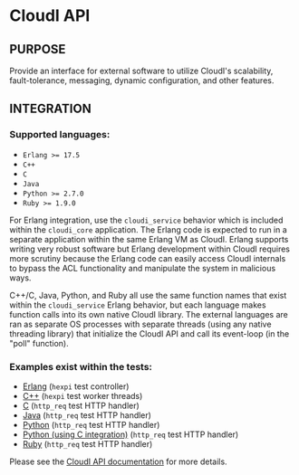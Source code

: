 # CloudI API

## PURPOSE

Provide an interface for external software to utilize CloudI's scalability,
fault-tolerance, messaging, dynamic configuration, and other features.

## INTEGRATION

### Supported languages:

* `Erlang >= 17.5`
* `C++`
* `C`
* `Java`
* `Python >= 2.7.0`
* `Ruby >= 1.9.0`

For Erlang integration, use the `cloudi_service` behavior which is included
within the `cloudi_core` application.  The Erlang code is expected to run
in a separate application within the same Erlang VM as CloudI.  Erlang
supports writing very robust software but Erlang development within CloudI
requires more scrutiny because the Erlang code can easily access CloudI
internals to bypass the ACL functionality and manipulate the system in
malicious ways.

C++/C, Java, Python, and Ruby all use the same function names that exist within
the `cloudi_service` Erlang behavior, but each language makes function calls
into its own native CloudI library.  The external languages are ran as separate
OS processes with separate threads (using any native threading library) that
initialize the CloudI API and call its event-loop (in the "poll" function).

### Examples exist within the tests:

* [Erlang](https://github.com/CloudI/CloudI/blob/master/src/tests/hexpi/src/cloudi_service_hexpi.erl) (`hexpi` test controller)
* [C++](https://github.com/CloudI/CloudI/blob/master/src/tests/hexpi/cxx_src/main.cpp) (`hexpi` test worker threads)
* [C](https://github.com/CloudI/CloudI/blob/master/src/tests/http_req/c_src/main.c) (`http_req` test HTTP handler)
* [Java](https://github.com/CloudI/CloudI/tree/master/src/tests/http_req/org/cloudi/tests/http_req) (`http_req` test HTTP handler)
* [Python](https://github.com/CloudI/CloudI/blob/master/src/tests/http_req/http_req.py) (`http_req` test HTTP handler)
* [Python (using C integration)](https://github.com/CloudI/CloudI/blob/master/src/tests/http_req/http_req_c.py) (`http_req` test HTTP handler)
* [Ruby](https://github.com/CloudI/CloudI/blob/master/src/tests/http_req/http_req.rb) (`http_req` test HTTP handler)

Please see the [CloudI API documentation](http://cloudi.org/api.html#Service)
for more details.

